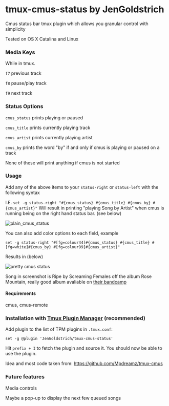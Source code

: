 # tmux-cmus-status by JenGoldstrich

Cmus status bar tmux plugin which allows you granular control with simplicity

Tested on OS X Catalina and Linux

### Media Keys

While in tmux.

`f7` previous track

`f8` pause/play track

`f9` next track

### Status Options

`cmus_status` prints playing or paused

`cmus_title` prints currently playing track

`cmus_artist` prints currently playing artist

`cmus_by` prints the word "by" if and only if cmus is playing or paused on a track

None of these will print anything if cmus is not started

### Usage

Add any of the above items to your `status-right` or `status-left` with the following syntax

I.E. `set -g status-right "#{cmus_status} #{cmus_title} #{cmus_by} #{cmus_artist}"` Will result in printing "playing Song by Artist" when cmus is running being on the right hand status bar. (see below)

![plain_cmus_status](https://i.imgur.com/tNHu6E4.png)

You can also add color options to each field, example

`set -g status-right "#[fg=colour44]#{cmus_status} #{cmus_title} #[fg=white]#{cmus_by} #[fg=colour99]#{cmus_artist}"`

Results in (below)

![pretty cmus status](https://i.imgur.com/1dkrCB5.png)

Song in screenshot is Ripe by Screaming Females off the album Rose Mountain, really good album avaliable on [their bandcamp](https://screamingfemales.bandcamp.com/album/rose-mountain-2)


#### Requirements 

cmus, cmus-remote 

### Installation with [Tmux Plugin Manager](https://github.com/tmux-plugins/tpm) (recommended)

Add plugin to the list of TPM plugins in `.tmux.conf`:

    set -g @plugin 'JenGoldstrich/tmux-cmus-status'

Hit `prefix + I` to fetch the plugin and source it. You should now be able to
use the plugin.

Idea and most code taken from: https://github.com/Mpdreamz/tmux-cmus

### Future features

Media controls

Maybe a pop-up to display the next few queued songs
